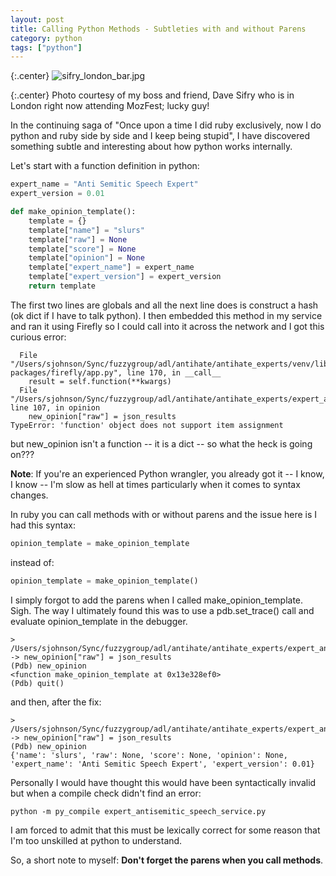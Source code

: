 ```yaml
---
layout: post
title: Calling Python Methods - Subtleties with and without Parens
category: python
tags: ["python"]
---
```

{:.center}
![sifry_london_bar.jpg](/blog/assets/sifry_london_bar.jpg)

{:.center}
Photo courtesy of my boss and friend, Dave Sifry who is in London right now attending MozFest; lucky guy!


In the continuing saga of "Once upon a time I did ruby exclusively, now I do python and ruby side by side and I keep being stupid", I have discovered something subtle and interesting about how python works internally.  

Let's start with a function definition in python:

```python
expert_name = "Anti Semitic Speech Expert"
expert_version = 0.01

def make_opinion_template():
    template = {}
    template["name"] = "slurs"
    template["raw"] = None    
    template["score"] = None
    template["opinion"] = None
    template["expert_name"] = expert_name
    template["expert_version"] = expert_version
    return template
```

The first two lines are globals and all the next line does is construct a hash (ok dict if I have to talk python).  I then embedded this method in my service and ran it using Firefly so I could call into it across the network and I got this curious error:

      File "/Users/sjohnson/Sync/fuzzygroup/adl/antihate/antihate_experts/venv/lib/python3.7/site-packages/firefly/app.py", line 170, in __call__
        result = self.function(**kwargs)
      File "/Users/sjohnson/Sync/fuzzygroup/adl/antihate/antihate_experts/expert_antisemitic_speech_service.py", line 107, in opinion
        new_opinion["raw"] = json_results
    TypeError: 'function' object does not support item assignment
    
but new_opinion isn't a function -- it is a dict -- so what the heck is going on???

**Note**: If you're an experienced Python wrangler, you already got it -- I know, I know -- I'm slow as hell at times particularly when it comes to syntax changes.

In ruby you can call methods with or without parens and the issue here is I had this syntax:

```python
opinion_template = make_opinion_template
```

instead of:

```python
opinion_template = make_opinion_template()
```

I simply forgot to add the parens when I called make_opinion_template.  Sigh.  The way I ultimately found this was to use a pdb.set_trace() call and evaluate opinion_template in the debugger.  

    > /Users/sjohnson/Sync/fuzzygroup/adl/antihate/antihate_experts/expert_antisemitic_speech_service.py(109)opinion()
    -> new_opinion["raw"] = json_results
    (Pdb) new_opinion
    <function make_opinion_template at 0x13e328ef0>
    (Pdb) quit()

and then, after the fix:

    > /Users/sjohnson/Sync/fuzzygroup/adl/antihate/antihate_experts/expert_antisemitic_speech_service.py(109)opinion()
    -> new_opinion["raw"] = json_results
    (Pdb) new_opinion
    {'name': 'slurs', 'raw': None, 'score': None, 'opinion': None, 'expert_name': 'Anti Semitic Speech Expert', 'expert_version': 0.01}

Personally I would have thought this would have been syntactically invalid but when a compile check didn't find an error:

    python -m py_compile expert_antisemitic_speech_service.py
        

I am forced to admit that this must be lexically correct for some reason that I'm too unskilled at python to understand.

So, a short note to myself: **Don't forget the parens when you call methods**.